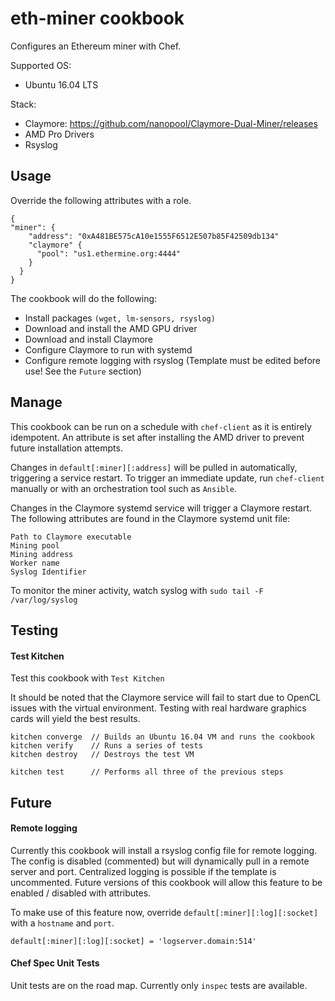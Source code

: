 # eth-miner cookbook
Configures an Ethereum miner with Chef.

Supported OS:
  - Ubuntu 16.04 LTS

Stack:
  - Claymore: https://github.com/nanopool/Claymore-Dual-Miner/releases
  - AMD Pro Drivers
  - Rsyslog


## Usage
Override the following attributes with a role.
```
{
"miner": {
    "address": "0xA481BE575cA10e1555F6512E507b85F42509db134"
    "claymore" {
      "pool": "us1.ethermine.org:4444"
    }
  }
}
```

The cookbook will do the following:
- Install packages `(wget, lm-sensors, rsyslog)`
- Download and install the AMD GPU driver
- Download and install Claymore
- Configure Claymore to run with systemd
- Configure remote logging with rsyslog (Template must be edited before use! See the `Future` section)

## Manage
This cookbook can be run on a schedule with `chef-client` as it is entirely
idempotent. An attribute is set after installing the AMD driver to prevent
future installation attempts.

Changes in `default[:miner][:address]` will be pulled in automatically, triggering a
service restart. To trigger an immediate update, run `chef-client` manually or
with an orchestration tool such as `Ansible`.

Changes in the Claymore systemd service will trigger a Claymore restart.
The following attributes are found in the Claymore systemd unit file:
```
Path to Claymore executable
Mining pool
Mining address
Worker name
Syslog Identifier
```

To monitor the miner activity, watch syslog with `sudo tail -F /var/log/syslog`

## Testing
#### Test Kitchen
Test this cookbook with `Test Kitchen`

It should be noted that the Claymore service will fail to start due to OpenCL issues
with the virtual environment. Testing with real hardware graphics cards will yield
the best results.
```
kitchen converge  // Builds an Ubuntu 16.04 VM and runs the cookbook
kitchen verify    // Runs a series of tests
kitchen destroy   // Destroys the test VM

kitchen test      // Performs all three of the previous steps
```

## Future
#### Remote logging
Currently this cookbook will install a rsyslog config file for remote logging.
The config is disabled (commented) but will dynamically pull in a remote server
and port. Centralized logging is possible if the template is uncommented. Future
versions of this cookbook will allow this feature to be enabled / disabled with
attributes.

To make use of this feature now, override `default[:miner][:log][:socket]` with
a `hostname` and `port`.
```
default[:miner][:log][:socket] = 'logserver.domain:514'
```

#### Chef Spec Unit Tests
Unit tests are on the road map. Currently only `inspec` tests are available.
